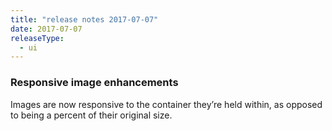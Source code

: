 ```yaml
---
title: "release notes 2017-07-07"
date: 2017-07-07
releaseType:
  - ui
---
```


###	Responsive image enhancements

Images are now responsive to the container they’re held within, as opposed to being a percent of their original size.